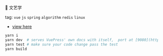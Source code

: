 <p align="center">

 :cherry_blossom: 文艺学
 
</p>

tag: `vue` `js` `spring` `algorithm` `redis` `linux`

- [view here](http://yiki.site/vuepress)


``` bash
yarn i
yarn dev  # serves VuePress' own docs with itself,  port at [9080](http://localhost:9080/) 
yarn test # make sure your code change pass the test
yarn build
```
